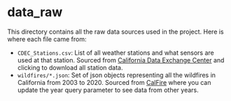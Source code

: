 # data_raw
This directory contains all the raw data sources used in the project. Here is where each file came from:

* `CDEC_Stations.csv`: List of all weather stations and what sensors are used at that station. Sourced from [California Data Exchange Center](https://cdec.water.ca.gov/webgis/?appid=cdecstation) and clicking to download all station data.
* `wildfires/*.json`: Set of json objects representing all the wildfires in California from 2003 to 2020. Sourced from [CalFire](https://www.fire.ca.gov/umbraco/Api/IncidentApi/GetIncidents?year=2019) where you can update the year query parameter to see data from other years.